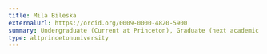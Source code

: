 ```yaml
---
title: Mila Bileska
externalUrl: https://orcid.org/0009-0000-4820-5900
summary: Undergraduate (Current at Princeton), Graduate (next academic year) at Princeton U., Experiment
type: altprincetonuniversity
---
```

